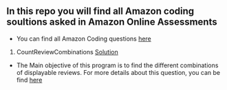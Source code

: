 ## In this repo you will find all Amazon coding soultions asked in Amazon Online Assessments
* You can find all Amazon Coding questions [here](https://aonecode.com/amazon-online-assessment-questions)

1. CountReviewCombinations [Solution](https://github.com/ArramBhaskar98/CodingAssessments/blob/master/Amazon/CountReviewCombinations.py)
* The Main objective of this program is to find the different combinations of displayable reviews. For more details about this question, you can be find [here](https://aonecode.com/interview-question/Count-Review-Combinations) 

